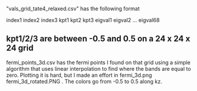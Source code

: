 
"vals_grid_tate4_relaxed.csv" has the following format

index1 index2 index3 kpt1 kpt2 kpt3 eigval1 eigval2 ... eigval68


kpt1/2/3 are between -0.5 and 0.5 on a 24 x 24 x 24 grid
--

fermi_points_3d.csv has the fermi points I found on that grid using a simple algorithm that uses linear interpolation to find where the bands are equal to zero. Plotting it is hard, but I made an effort in  fermi_3d.png   fermi_3d_rotated.PNG . The colors go from -0.5 to 0.5 along kz.



